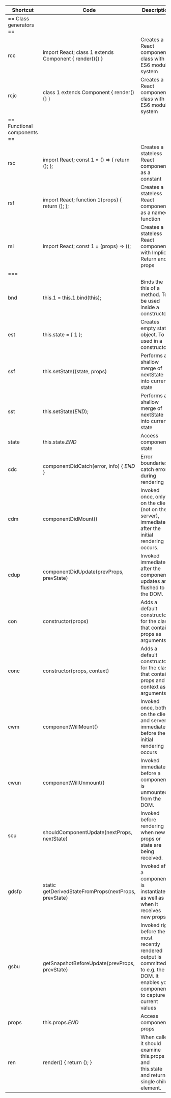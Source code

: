 
| Shortcut  | Code | Description | 
| --------  | ---- | ----------- |
| == Class generators == | | |
| rcc   |  import React; class $1$ extends Component { render(){} }  |  Creates a React component class with ES6 module system |
| rcjc  |  class $1$ extends Component { render(){} }                |  Creates a React component class with ES6 module system |
| == Functional components == | | |
| rsc   |  import React; const $1$ = () => { return (); };    |  Creates a stateless React component as a constant        |
| rsf   |  import React; function $1$(props) { return (); };  |  Creates a stateless React component as a named function  |
| rsi   |  import React; const $1$ = (props) => ();           |  Creates a stateless React component with Implicit Return and props |
| ===   |  | |
| bnd   |  this.$1$ = this.$1$.bind(this);  |  Binds the this of a method. To be used inside a constructor  |
| est   |  this.state = {&#10; $1$&#10;};   |  Creates empty state object. To be used in a constructor.     |
| ssf   |  this.setState((state, props)     |  Performs a shallow merge of nextState into current state     |
| sst   |  this.setState($END$);            |  Performs a shallow merge of nextState into current state     |
| state |  this.state.$END$                 |  Access component's state                                     |
| cdc   |  componentDidCatch(error, info) {&#10; $END$&#10;}&#10;  |  Error boundaries catch errors during rendering |
| cdm   |  componentDidMount() |  Invoked once, only on the client (not on the server), immediately after the initial rendering occurs. |
| cdup  |  componentDidUpdate(prevProps, prevState)   |  Invoked immediately after the component's updates are flushed to the DOM. |
| con   |  constructor(props) |  Adds a default constructor for the class that contains props as arguments |
| conc  |  constructor(props, context)  |  Adds a default constructor for the class that contains props and context as arguments  |
| cwm   |  componentWillMount()  |  Invoked once, both on the client and server, immediately before the initial rendering occurs |
| cwun  |  componentWillUnmount() |  Invoked immediately before a component is unmounted from the DOM. |
| scu   |  shouldComponentUpdate(nextProps, nextState)  |  Invoked before rendering when new props or state are being received. |
| gdsfp |  static getDerivedStateFromProps(nextProps, prevState)  | Invoked after a component is instantiated as well as when it receives new props. |
| gsbu  |  getSnapshotBeforeUpdate(prevProps, prevState)  |  Invoked right before the most recently rendered output is committed to e.g. the DOM. It enables your component to capture current values |
| props  |  this.props.$END$  |  Access component's props |
| ren  |  render() { return (); }  |  When called, it should examine this.props and this.state and return a single child element.
